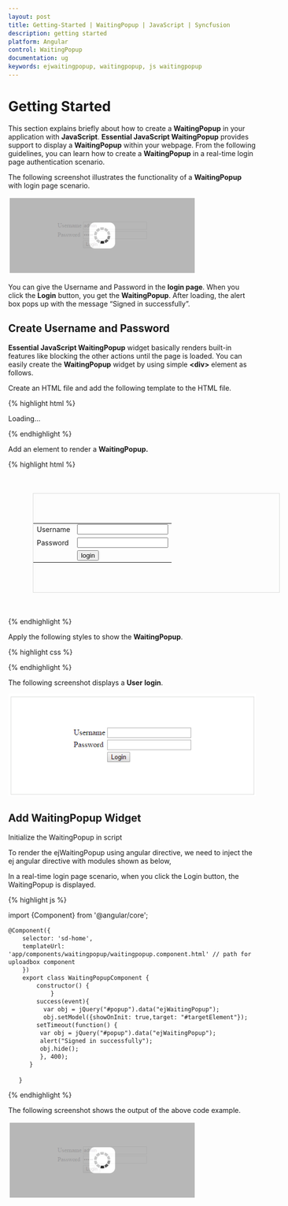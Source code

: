 ```yaml
---
layout: post
title: Getting-Started | WaitingPopup | JavaScript | Syncfusion
description: getting started
platform: Angular
control: WaitingPopup
documentation: ug
keywords: ejwaitingpopup, waitingpopup, js waitingpopup 
---
```


# Getting Started

This section explains briefly about how to create a **WaitingPopup** in your application with **JavaScript**.
**Essential JavaScript WaitingPopup** provides support to display a **WaitingPopup** within your webpage. From the following guidelines, you can learn how to create a **WaitingPopup** in a real-time login page authentication scenario. 

The following screenshot illustrates the functionality of a **WaitingPopup** with login page scenario.

![](Getting-Started_images/Getting-Started_img1.png) 

You can give the Username and Password in the **login page**. When you click the **Login** button, you get the **WaitingPopup**. After loading, the alert box pops up with the message “Signed in successfully”.

## Create Username and Password

**Essential JavaScript WaitingPopup** widget basically renders built-in features like blocking the other actions until the page is loaded. You can easily create the **WaitingPopup** widget by using simple **&lt;div&gt;** element as follows.

Create an HTML file and add the following template to the HTML file.

{% highlight html %}

<!DOCTYPE html>
<html>
   <head> 
    <link href="//cdn.syncfusion.com/{{ site.releaseversion }}/js/web/flat-azure/ej.web.all.min.css" rel="stylesheet" />
    <script src="node_modules/core-js/client/shim.min.js"></script>
    <script src="node_modules/zone.js/dist/zone.js"></script>
    <script src="node_modules/reflect-metadata/Reflect.js"></script>
    <script src="node_modules/systemjs/dist/system.src.js"></script>
    <script src="https://code.jquery.com/jquery-3.0.0.min.js"></script> 
    <script src="http://cdn.syncfusion.com/{{ site.releaseversion }}/js/web/ej.web.all.min.js" type="text/javascript"></script>
    <script src ="http://cdn.syncfusion.com/{{ site.releaseversion }}/js/common/ej.Angular.min.js"></script>
    <script src="systemjs.config.js"></script>
  </head>
  <body>
   <ej-app>Loading...</ej-app>
  </body>
</html>

{% endhighlight %}

Add an element to render a **WaitingPopup.**
 
{% highlight html %}

<div id="targetElement">
        <table class="loginTable">
            <tr>
                <td>Username</td>
                <td>
                    <input type="text" /></td>
            </tr>
            <tr>
                <td>Password</td>
                <td>
                    <input type="password" /></td>
            </tr>
            <tr>
                <td></td>
                <td>
                    <button id="button51" (click)="success($event)">login</button></td>
            </tr>
        </table>
        <ej-waitingpopup id="popup" ></ej-waitingpopup>  
</div>

{% endhighlight %}

Apply the following styles to show the **WaitingPopup**.

{% highlight css %}

<style type="text/css" class="cssStyles">
   #targetElement {
       width: 500px;
       height: 200px;
       margin: 50px;
       border: 1px solid #dbdcdb;
   }
   .loginTable {
       margin: 60px auto;
   }
   #popup_WaitingPopup .e-image {
       display: block;
       height: 70px;
   }
</style>

{% endhighlight %}

The following screenshot displays a **User** **login**.


![](Getting-Started_images/Getting-Started_img2.png) 

## Add WaitingPopup Widget

Initialize the WaitingPopup in script

To render the ejWaitingPopup using angular directive, we need to inject the ej angular directive with modules shown as below,


 In a real-time login page scenario, when you click the Login button, the WaitingPopup is displayed. 

{% highlight js %}

import {Component} from '@angular/core';
    
    @Component({
        selector: 'sd-home',
        templateUrl: 'app/components/waitingpopup/waitingpopup.component.html' // path for uploadbox component
        })
        export class WaitingPopupComponent { 
            constructor() {        
                }
            success(event){ 
		      var obj = jQuery("#popup").data("ejWaitingPopup");
              obj.setModel({showOnInit: true,target: "#targetElement"});
		    setTimeout(function() {
			 var obj = jQuery("#popup").data("ejWaitingPopup");
			 alert("Signed in successfully");
			 obj.hide();
		     }, 400); 
	      }
                  
       }

{% endhighlight %}


 The following screenshot shows the output of the above code example.

![](Getting-Started_images/Getting-Started_img3.png) 

